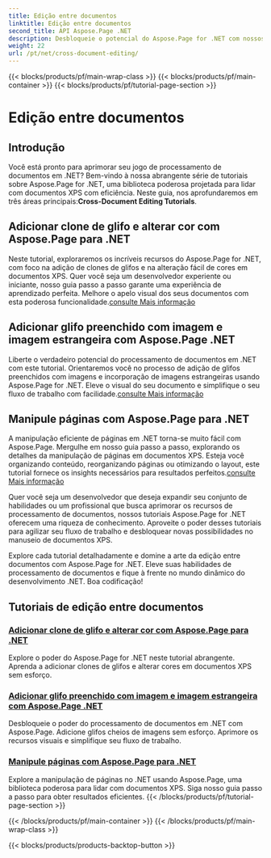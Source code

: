 ```yaml
---
title: Edição entre documentos
linktitle: Edição entre documentos
second_title: API Aspose.Page .NET
description: Desbloqueie o potencial do Aspose.Page for .NET com nossos tutoriais. Adicione clones de glifos, altere cores e manipule páginas sem esforço em documentos XPS.
weight: 22
url: /pt/net/cross-document-editing/
---
```


{{< blocks/products/pf/main-wrap-class >}}
{{< blocks/products/pf/main-container >}}
{{< blocks/products/pf/tutorial-page-section >}}

# Edição entre documentos


## Introdução

 Você está pronto para aprimorar seu jogo de processamento de documentos em .NET? Bem-vindo à nossa abrangente série de tutoriais sobre Aspose.Page for .NET, uma biblioteca poderosa projetada para lidar com documentos XPS com eficiência. Neste guia, nos aprofundaremos em três áreas principais:**Cross-Document Editing Tutorials**.

## Adicionar clone de glifo e alterar cor com Aspose.Page para .NET

 Neste tutorial, exploraremos os incríveis recursos do Aspose.Page for .NET, com foco na adição de clones de glifos e na alteração fácil de cores em documentos XPS. Quer você seja um desenvolvedor experiente ou iniciante, nosso guia passo a passo garante uma experiência de aprendizado perfeita. Melhore o apelo visual dos seus documentos com esta poderosa funcionalidade.[consulte Mais informação](./add-glyph-clone-and-change-color/)

## Adicionar glifo preenchido com imagem e imagem estrangeira com Aspose.Page .NET

Liberte o verdadeiro potencial do processamento de documentos em .NET com este tutorial. Orientaremos você no processo de adição de glifos preenchidos com imagens e incorporação de imagens estrangeiras usando Aspose.Page for .NET. Eleve o visual do seu documento e simplifique o seu fluxo de trabalho com facilidade.[consulte Mais informação](./add-image-filled-glyph-and-foreign-image/)

## Manipule páginas com Aspose.Page para .NET

 A manipulação eficiente de páginas em .NET torna-se muito fácil com Aspose.Page. Mergulhe em nosso guia passo a passo, explorando os detalhes da manipulação de páginas em documentos XPS. Esteja você organizando conteúdo, reorganizando páginas ou otimizando o layout, este tutorial fornece os insights necessários para resultados perfeitos.[consulte Mais informação](./manipulate-pages/)

Quer você seja um desenvolvedor que deseja expandir seu conjunto de habilidades ou um profissional que busca aprimorar os recursos de processamento de documentos, nossos tutoriais Aspose.Page for .NET oferecem uma riqueza de conhecimento. Aproveite o poder desses tutoriais para agilizar seu fluxo de trabalho e desbloquear novas possibilidades no manuseio de documentos XPS.

Explore cada tutorial detalhadamente e domine a arte da edição entre documentos com Aspose.Page for .NET. Eleve suas habilidades de processamento de documentos e fique à frente no mundo dinâmico do desenvolvimento .NET. Boa codificação!
## Tutoriais de edição entre documentos
### [Adicionar clone de glifo e alterar cor com Aspose.Page para .NET](./add-glyph-clone-and-change-color/)
Explore o poder do Aspose.Page for .NET neste tutorial abrangente. Aprenda a adicionar clones de glifos e alterar cores em documentos XPS sem esforço.
### [Adicionar glifo preenchido com imagem e imagem estrangeira com Aspose.Page .NET](./add-image-filled-glyph-and-foreign-image/)
Desbloqueie o poder do processamento de documentos em .NET com Aspose.Page. Adicione glifos cheios de imagens sem esforço. Aprimore os recursos visuais e simplifique seu fluxo de trabalho.
### [Manipule páginas com Aspose.Page para .NET](./manipulate-pages/)
Explore a manipulação de páginas no .NET usando Aspose.Page, uma biblioteca poderosa para lidar com documentos XPS. Siga nosso guia passo a passo para obter resultados eficientes.
{{< /blocks/products/pf/tutorial-page-section >}}

{{< /blocks/products/pf/main-container >}}
{{< /blocks/products/pf/main-wrap-class >}}

{{< blocks/products/products-backtop-button >}}

